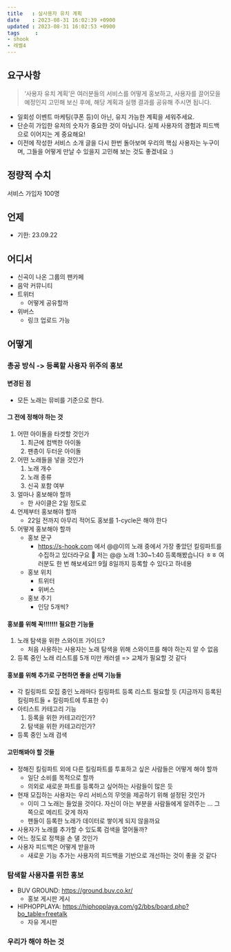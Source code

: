 ```yaml
---
title   : 실사용자 유치 계획
date    : 2023-08-31 16:02:39 +0900
updated : 2023-08-31 16:02:53 +0900
tags     : 
- shook
- 레벨4
---
```


## 요구사항

> ‘사용자 유치 계획’은 여러분들의 서비스를 어떻게 홍보하고, 사용자를 끌어모을 예정인지 고민해 보신 후에, 해당 계획과 실행 결과를 공유해 주시면 됩니다.  

- 일회성 이벤트 마케팅(쿠폰 등)이 아닌, 유지 가능한 계획을 세워주세요.  
- 단순히 가입한 유저의 숫자가 중요한 것이 아닙니다. 실제 사용자의 경험과 피드백으로 이어지는 게 중요해요!  
- 이전에 작성한 서비스 소개 글을 다시 한번 돌아보며 우리의 핵심 사용자는 누구이며, 그들을 어떻게 만날 수 있을지 고민해 보는 것도 좋겠네요 :)

## 정량적 수치

서비스 가입자 100명

## 언제

- 기한: 23.09.22

## 어디서

- 신곡이 나온 그룹의 팬카페
- 음악 커뮤니티
- 트위터
	- 어떻게 공유할까
- 위버스
	- 링크 업로드 가능

## 어떻게

### 총공 방식 -> 등록할 사용자 위주의 홍보

#### 변경된 점

- 모든 노래는 뮤비를 기준으로 한다.

#### 그 전에 정해야 하는 것

1. 어떤 아이돌을 타겟할 것인가
	1. 최근에 컴백한 아이돌
	2. 팬층이 두터운 아이돌
2. 어떤 노래들을 넣을 것인가
	1. 노래 개수
	2. 노래 종류
	3. 신곡 포함 여부
3. 얼마나 홍보해야 할까
	- 한 사이클은 2일 정도로
4. 언제부터 홍보해야 할까
	- 22일 전까지 아무리 적어도 홍보를 1-cycle은 해야 한다
5. 어떻게 홍보해야 할까
	- 홍보 문구
		- https://s-hook.com 에서 @@이의 노래 중에서 가장 좋았던 킬링파트를 수집하고 있더라구요 🥰 저는 @@ 노래 1:30~1:40 등록해봤습니다 ㅎㅎ 여러분도 한 번 해보세요!! 9월 8일까지 등록할 수 있다고 하네용
	- 홍보 위치
		- 트위터
		- 위버스
	- 홍보 주기
		- 인당 5개씩?

#### 홍보를 위해 꼭!!!!!!! 필요한 기능들

1. 노래 탐색을 위한 스와이프 가이드?
	- 처음 사용하는 사용자는 노래 탐색을 위해 스와이프를 해야 하는지 알 수 없음
2. 등록 중인 노래 리스트를 5개 미만 캐러셀 => 교체가 필요할 것 같다

#### 홍보를 위해 추가로 구현하면 좋을 선택 기능들

- 각 킬링파트 모집 중인 노래마다 킬링파트 등록 리스트 필요할 듯 (지금까지 등록된 킬링파트들 + 킬링파트에 투표한 수)
- 아티스트 카테고리 기능
	1. 등록을 위한 카테고리인가?
	2. 탐색을 위한 카테고리인가?
- 등록 중인 노래 검색

#### 고민해봐야 할 것들

- 정해진 킬링파트 외에 다른 킬링파트를 투표하고 싶은 사람들은 어떻게 해야 할까
	- 일단 소비를 목적으로 할까
	- 의외로 새로운 파트를 등록하고 싶어하는 사람들이 많은 듯
- 현재 모집하는 사용자는 우리 서비스의 무엇을 제공하기 위해 설정된 것인가
	- 이미 그 노래는 들었을 것이다. 자신이 아는 부분을 사람들에게 알려주는 ... 그 쪽으로 메리트 갖게 하자
	- 팬들이 등록한 노래가 데이터로 쌓이게 되지 않을까요
- 사용자가 노래를 추가할 수 있도록 검색을 열어둘까?
- 어느 정도로 정책을 손 댈 것인가
- 사용자 피드백은 어떻게 받을까
	- 새로운 기능 추가는 사용자의 피드백을 기반으로 개선하는 것이 좋을 것 같다

### 탐색할 사용자를 위한 홍보

- BUV GROUND: https://ground.buv.co.kr/
	- 홍보 게시판 게시
- HIPHOPPLAYA: https://hiphopplaya.com/g2/bbs/board.php?bo_table=freetalk
	- 자유 게시판

### 우리가 해야 하는 것
